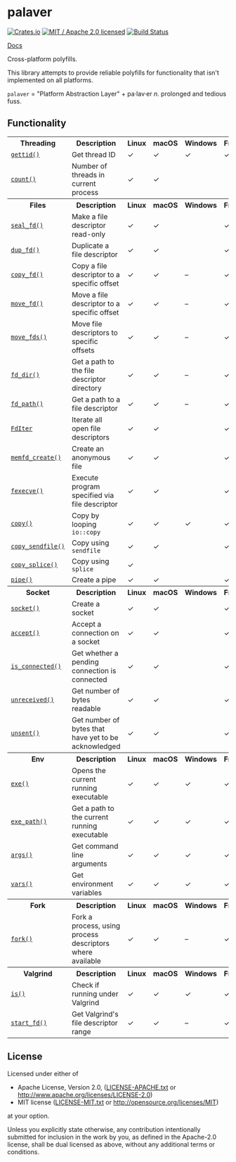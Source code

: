 # palaver

[![Crates.io](https://img.shields.io/crates/v/palaver.svg?maxAge=86400)](https://crates.io/crates/palaver)
[![MIT / Apache 2.0 licensed](https://img.shields.io/crates/l/palaver.svg?maxAge=2592000)](#License)
[![Build Status](https://dev.azure.com/alecmocatta/palaver/_apis/build/status/tests?branchName=master)](https://dev.azure.com/alecmocatta/palaver/_build/latest?branchName=master)

[Docs](https://docs.rs/palaver/0.2.1)

Cross-platform polyfills.

This library attempts to provide reliable polyfills for functionality that isn't implemented on all platforms.

`palaver` = "Platform Abstraction Layer" + pa·lav·er *n.* prolonged and tedious fuss.

## Functionality

<table><!-- https://github.com/alecmocatta/palaver/new/master to preview changes -->
<tr><th>Threading</th><th>Description</th><th>Linux</th><th>macOS</th><th>Windows</th><th>FreeBSD</th><th>NetBSD</th><th>iOS</th><th>Android</th></tr>
<tr><td><a href="https://docs.rs/palaver/0.2.1/palaver/thread/fn.gettid.html"><code>gettid()</code><a></td><td>Get thread ID</td><td>✓</td><td>✓</td><td>✓</td><td>✓</td><td>✓</td><td>✓</td><td>✓</td></tr>
<tr><td><a href="https://docs.rs/palaver/0.2.1/palaver/thread/fn.count.html"><code>count()</code></a></td><td>Number of threads in current process</td><td>✓</td><td>✓</td><td> </td><td> </td><td> </td><td>✓</td><td>✓</td></tr>
<tr><th>Files</th><th>Description</th><th>Linux</th><th>macOS</th><th>Windows</th><th>FreeBSD</th><th>NetBSD</th><th>iOS</th><th>Android</th></tr>
<tr><td><a href="https://docs.rs/palaver/0.2.1/palaver/file/fn.seal_fd.html"><code>seal_fd()</code></a></td><td>Make a file descriptor read-only</td><td>✓</td><td>✓</td><td> </td><td>✓</td><td>✓</td><td>✓</td><td>✓</td></tr>
<tr><td><a href="https://docs.rs/palaver/0.2.1/palaver/file/fn.dup_fd.html"><code>dup_fd()</code></a></td><td>Duplicate a file descriptor</td><td>✓</td><td>✓</td><td> </td><td>✓</td><td>✓</td><td>✓</td><td>✓</td></tr>
<tr><td><a href="https://docs.rs/palaver/0.2.1/palaver/file/fn.copy_fd.html"><code>copy_fd()</code></a></td><td>Copy a file descriptor to a specific offset</td><td>✓</td><td>✓</td><td>–</td><td>✓</td><td>✓</td><td>✓</td><td>✓</td></tr>
<tr><td><a href="https://docs.rs/palaver/0.2.1/palaver/file/fn.move_fd.html"><code>move_fd()</code></a></td><td>Move a file descriptor to a specific offset</td><td>✓</td><td>✓</td><td>–</td><td>✓</td><td>✓</td><td>✓</td><td>✓</td></tr>
<tr><td><a href="https://docs.rs/palaver/0.2.1/palaver/file/fn.move_fds.html"><code>move_fds()</code></a></td><td>Move file descriptors to specific offsets</td><td>✓</td><td>✓</td><td>–</td><td>✓</td><td>✓</td><td>✓</td><td>✓</td></tr>
<tr><td><a href="https://docs.rs/palaver/0.2.1/palaver/file/fn.fd_dir.html"><code>fd_dir()</code></a></td><td>Get a path to the file descriptor directory</td><td>✓</td><td>✓</td><td>–</td><td>✓</td><td>✓</td><td>✓</td><td>✓</td></tr>
<tr><td><a href="https://docs.rs/palaver/0.2.1/palaver/file/fn.fd_path.html"><code>fd_path()</code></a></td><td>Get a path to a file descriptor</td><td>✓</td><td>✓</td><td>–</td><td>✓</td><td>✓</td><td>✓</td><td>✓</td></tr>
<tr><td><a href="https://docs.rs/palaver/0.2.1/palaver/file/struct.FdIter.html"><code>FdIter</code></a></td><td>Iterate all open file descriptors</td><td>✓</td><td>✓</td><td> </td><td>✓</td><td>✓</td><td>✓</td><td>✓</td></tr>
<tr><td><a href="https://docs.rs/palaver/0.2.1/palaver/file/fn.memfd_create.html"><code>memfd_create()</code></a></td><td>Create an anonymous file</td><td>✓</td><td>✓</td><td> </td><td>✓</td><td>✓</td><td>✓</td><td>✓</td></tr>
<tr><td><a href="https://docs.rs/palaver/0.2.1/palaver/file/fn.fexecve.html"><code>fexecve()</code></a></td><td>Execute program specified via file descriptor</td><td>✓</td><td>✓</td><td> </td><td>✓</td><td>✓</td><td>✓</td><td>✓</td></tr>
<tr><td><a href="https://docs.rs/palaver/0.2.1/palaver/file/fn.copy.html"><code>copy()</code></a></td><td>Copy by looping <code>io::copy</code></td><td>✓</td><td>✓</td><td>✓</td><td>✓</td><td>✓</td><td>✓</td><td>✓</td></tr>
<tr><td><a href="https://docs.rs/palaver/0.2.1/palaver/file/fn.copy_sendfile.html"><code>copy_sendfile()</code></a></td><td>Copy using <code>sendfile</code></td><td>✓</td><td>✓</td><td> </td><td>✓</td><td> </td><td>✓</td><td>✓</td></tr>
<tr><td><a href="https://docs.rs/palaver/0.2.1/palaver/file/fn.copy_splice.html"><code>copy_splice()</code></a></td><td>Copy using <code>splice</code></td><td>✓</td><td> </td><td> </td><td> </td><td> </td><td> </td><td>✓</td></tr>
<tr><td><a href="https://docs.rs/palaver/0.2.1/palaver/file/fn.pipe.html"><code>pipe()</code></a></td><td>Create a pipe</td><td>✓</td><td>✓</td><td> </td><td>✓</td><td>✓</td><td>✓</td><td>✓</td></tr>
<tr><th>Socket</th><th>Description</th><th>Linux</th><th>macOS</th><th>Windows</th><th>FreeBSD</th><th>NetBSD</th><th>iOS</th><th>Android</th></tr>
<tr><td><a href="https://docs.rs/palaver/0.2.1/palaver/socket/fn.socket.html"><code>socket()</code></a></td><td>Create a socket</td><td>✓</td><td>✓</td><td> </td><td>✓</td><td>✓</td><td>✓</td><td>✓</td></tr>
<tr><td><a href="https://docs.rs/palaver/0.2.1/palaver/socket/fn.accept.html"><code>accept()</code></a></td><td>Accept a connection on a socket</td><td>✓</td><td>✓</td><td> </td><td>✓</td><td>✓</td><td>✓</td><td>✓</td></tr>
<tr><td><a href="https://docs.rs/palaver/0.2.1/palaver/socket/fn.is_connected.html"><code>is_connected()</code></a></td><td>Get whether a pending connection is connected</td><td>✓</td><td>✓</td><td> </td><td>✓</td><td>✓</td><td>✓</td><td>✓</td></tr>
<tr><td><a href="https://docs.rs/palaver/0.2.1/palaver/socket/fn.unreceived.html"><code>unreceived()</code></a></td><td>Get number of bytes readable</td><td>✓</td><td>✓</td><td> </td><td>✓</td><td>✓</td><td>✓</td><td>✓</td></tr>
<tr><td><a href="https://docs.rs/palaver/0.2.1/palaver/socket/fn.unsent.html"><code>unsent()</code></a></td><td>Get number of bytes that have yet to be acknowledged</td><td>✓</td><td>✓</td><td> </td><td>✓</td><td>✓</td><td>✓</td><td>✓</td></tr>
<tr><th>Env</th><th>Description</th><th>Linux</th><th>macOS</th><th>Windows</th><th>FreeBSD</th><th>NetBSD</th><th>iOS</th><th>Android</th></tr>
<tr><td><a href="https://docs.rs/palaver/0.2.1/palaver/env/fn.exe.html"><code>exe()</code></a></td><td>Opens the current running executable</td><td>✓</td><td>✓</td><td>✓</td><td>✓</td><td>✓</td><td>✓</td><td>✓</td></tr>
<tr><td><a href="https://docs.rs/palaver/0.2.1/palaver/env/fn.exe_path.html"><code>exe_path()</code></a></td><td>Get a path to the current running executable</td><td>✓</td><td>✓</td><td>✓</td><td>✓</td><td>✓</td><td>✓</td><td>✓</td></tr>
<tr><td><a href="https://docs.rs/palaver/0.2.1/palaver/env/fn.args.html"><code>args()</code></a></td><td>Get command line arguments</td><td>✓</td><td>✓</td><td>✓</td><td>✓</td><td>✓</td><td>✓</td><td>✓</td></tr>
<tr><td><a href="https://docs.rs/palaver/0.2.1/palaver/env/fn.vars.html"><code>vars()</code></a></td><td>Get environment variables</td><td>✓</td><td>✓</td><td>✓</td><td>✓</td><td>✓</td><td>✓</td><td>✓</td></tr>
<tr><th>Fork</th><th>Description</th><th>Linux</th><th>macOS</th><th>Windows</th><th>FreeBSD</th><th>NetBSD</th><th>iOS</th><th>Android</th></tr>
<tr><td><a href="https://docs.rs/palaver/0.2.1/palaver/fork/fn.fork.html"><code>fork()</code></a></td><td>Fork a process, using process descriptors where available</td><td>✓</td><td>✓</td><td>–</td><td>✓</td><td>✓</td><td>✓</td><td>✓</td></tr>
<tr><th>Valgrind</th><th>Description</th><th>Linux</th><th>macOS</th><th>Windows</th><th>FreeBSD</th><th>NetBSD</th><th>iOS</th><th>Android</th></tr>
<tr><td><a href="https://docs.rs/palaver/0.2.1/palaver/valgrind/fn.is.html"><code>is()</code></a></td><td>Check if running under Valgrind</td><td>✓</td><td>✓</td><td>✓</td><td>✓</td><td>✓</td><td>✓</td><td>✓</td></tr>
<tr><td><a href="https://docs.rs/palaver/0.2.1/palaver/valgrind/fn.start_fd.html"><code>start_fd()</code></a></td><td>Get Valgrind's file descriptor range</td><td>✓</td><td>✓</td><td>–</td><td>✓</td><td>✓</td><td>✓</td><td>✓</td></tr>
</table>

## License
Licensed under either of

 * Apache License, Version 2.0, ([LICENSE-APACHE.txt](LICENSE-APACHE.txt) or http://www.apache.org/licenses/LICENSE-2.0)
 * MIT license ([LICENSE-MIT.txt](LICENSE-MIT.txt) or http://opensource.org/licenses/MIT)

at your option.

Unless you explicitly state otherwise, any contribution intentionally submitted for inclusion in the work by you, as defined in the Apache-2.0 license, shall be dual licensed as above, without any additional terms or conditions.
